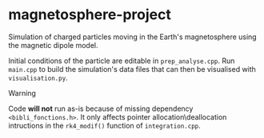 # magnetosphere-project
Simulation of charged particles moving in the Earth's magnetosphere using the magnetic dipole model.

Initial conditions of the particle are editable in `prep_analyse.cpp`.
Run `main.cpp` to build the simulation's data files that can then be visualised with `visualisation.py`.

>[!WARNING]
>Code **will not** run as-is because of missing dependency `<bibli_fonctions.h>`. It only affects pointer allocation\deallocation intructions in the `rk4_modif()` function of `integration.cpp`.
